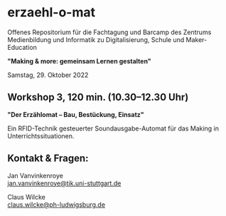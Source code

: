 # erzaehl-o-mat
Offenes Repositorium 
für die Fachtagung und Barcamp des Zentrums Medienbildung und Informatik zu Digitalisierung, Schule und Maker-Education

**"Making & more: gemeinsam Lernen gestalten"**  

Samstag, 29. Oktober 2022

## Workshop 3, 120 min. (10.30–12.30 Uhr)
**"Der Erzählomat – Bau, Bestückung, Einsatz"**   

Ein RFID-Technik gesteuerter Soundausgabe-Automat für das Making in Unterrichtssituationen.


## Kontakt & Fragen:
Jan Vanvinkenroye  
<jan.vanvinkenroye@tik.uni-stuttgart.de>

Claus Wilcke  
<claus.wilcke@ph-ludwigsburg.de>
